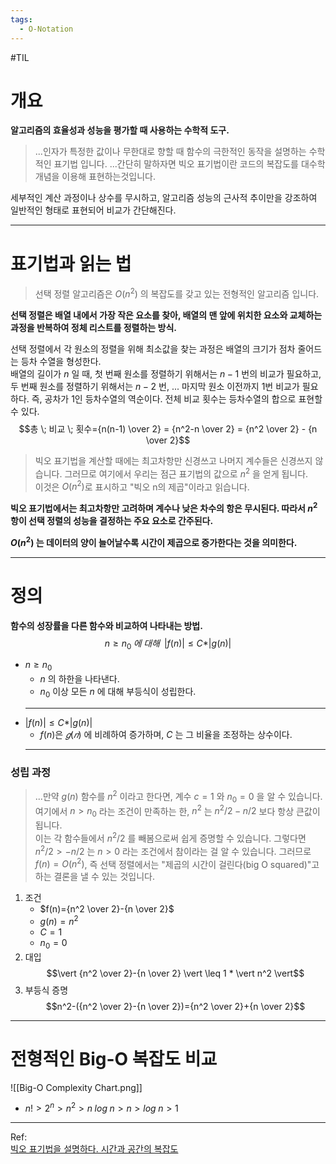 ```yaml
---
tags: 
  - O-Notation
---
```

#TIL 

# 개요
**알고리즘의 효율성과 성능을 평가할 때 사용하는 수학적 도구.**  

> ...인자가 특정한 값이나 무한대로 향할 때 함수의 극한적인 동작을 설명하는 수학적인 표기법 입니다. 
> ...간단히 말하자면 빅오 표기법이란 코드의 복잡도를 대수학 개념을 이용해 표현하는것입니다.

세부적인 계산 과정이나 상수를 무시하고, 알고리즘 성능의 근사적 추이만을 강조하여 일반적인 형태로 표현되어 비교가 간단해진다.
***
# 표기법과 읽는 법
> 선택 정렬 알고리즘은 $O(n^2)$ 의 복잡도를 갖고 있는 전형적인 알고리즘 입니다.   

**선택 정렬은 배열 내에서 가장 작은 요소를 찾아, 배열의 맨 앞에 위치한 요소와 교체하는 과정을 반복하여 정체 리스트를 정렬하는 방식.**

선택 정렬에서 각 원소의 정렬을 위해 최소값을 찾는 과정은 배열의 크기가 점차 줄어드는 등차 수열을 형성한다.   
배열의 길이가 $n$ 일 때, 첫 번째 원소를 정렬하기 위해서는 $n-1$ 번의 비교가 필요하고, 두 번째 원소를 정렬하기 위해서는 $n-2$ 번, ... 마지막 원소 이전까지 1번 비교가 필요하다. 즉, 공차가 1인 등차수열의 역순이다. 전체 비교 횟수는 등차수열의 합으로 표현할 수 있다.  
$$총 \; 비교 \; 횟수={n(n-1) \over 2} = {n^2-n \over 2} = {n^2 \over 2} - {n \over 2}$$ 
> 빅오 표기법을 계산할 때에는 최고차항만 신경쓰고 나머지 계수들은 신경쓰지 않습니다. 그러므로 여기에서 우리는 점근 표기법의 값으로 $n^2$ 을 얻게 됩니다.  
> 이것은 $O(n^2)$로 표시하고 "빅오 n의 제곱"이라고 읽습니다.

**빅오 표기법에서는 최고차항만 고려하며 계수나 낮은 차수의 항은 무시된다. 따라서 $n^2$ 항이 선택 정렬의 성능을 결정하는 주요 요소로 간주된다.**

**$O(n^2)$ 는 데이터의 양이 늘어날수록 시간이 제곱으로 증가한다는 것을 의미한다.**
***
# 정의
**함수의 성장률을 다른 함수와 비교하여 나타내는 방법.**
$$n \geq n_0 \; 에 \; 대해 \;\; \vert f(n) \vert \leq C * \vert g(n) \vert$$
* $n \geq n_0$ 
	* $n$ 의 하한을 나타낸다.
	* $n_0$ 이상 모든 $n$ 에 대해 부등식이 성립한다.
	***
* $\vert f(n) \vert \leq C * \vert g(n) \vert$
	* $f(n)$은 $𝑔(𝑛)$ 에 비례하여 증가하며, $C$ 는 그 비율을 조정하는 상수이다.
	***
### 성립 과정
>...만약 $g(n)$ 함수를 $n^2$ 이라고 한다면, 계수 $c=1$ 와 $n_0=0$ 을 알 수 있습니다. 여기에서 $n>n_0$ 라는 조건이 만족하는 한, $n^2$ 는 $n^2/2-n/2$ 보다 항상 큰값이 됩니다.  
>이는 각 함수들에서 $n^2/2$ 를 빼봄으로써 쉽게 증명할 수 있습니다. 그렇다면 $n^2/2 > -n/2$ 는 $n>0$ 라는 조건에서 참이라는 걸 알 수 있습니다. 그러므로 $f(n)=O(n^2)$, 즉 선택 정렬에서는 "제곱의 시간이 걸린다(big O squared)"고 하는 결론을 낼 수 있는 것입니다.
1. 조건
	* $f(n)={n^2 \over 2}-{n \over 2}$
	* $g(n)=n^2$ 
	* $C=1$
	* $n_0=0$ 
2. 대입
	$$\vert {n^2 \over 2}-{n \over 2} \vert \leq 1 * \vert n^2 \vert$$
3. 부등식 증명
    $$n^2-({n^2 \over 2}-{n \over 2})={n^2 \over 2}+{n \over 2}$$
***
# 전형적인 Big-O 복잡도 비교

![[Big-O Complexity Chart.png]]
* $n! > 2^n > n^2 > n\;log\;n > n > log\;n > 1$
***

Ref:  
[빅오 표기법을 설명하다. 시간과 공간의 복잡도](https://www.freecodecamp.org/korean/news/big-o-notation-why-it-matters-and-why-it-doesnt-1674cfa8a23c/)